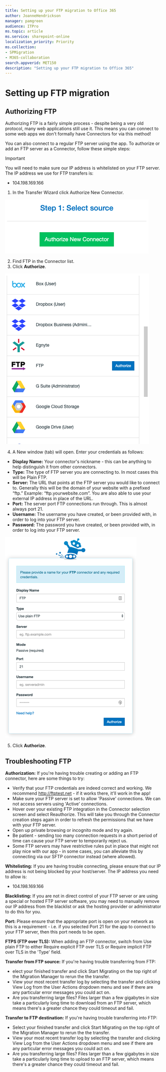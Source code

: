 ```yaml
---
title: Setting up your FTP migration to Office 365
author: JoanneHendrickson
manager: pamgreen
audience: ITPro
ms.topic: article
ms.service: sharepoint-online
localization_priority: Priority
ms.collection: 
- SPMigration
- M365-collaboration
search.appverid: MET150
description: "Setting up your FTP migration to Office 365"
---
```


# Setting up FTP migration

## Authorizing FTP

Authorizing FTP is a fairly simple process - despite being a very old protocol, many web applications still use it. This means you can connect to some web apps we don't formally have Connectors for via this method!

You can also connect to a regular FTP server using the app. To authorize or add an FTP server as a Connector, follow these simple steps:

>[!IMPORTANT] 
>You will need to make sure our IP address is whitelisted on your FTP server. The IP address we use for FTP transfers is:
>
>- 104.198.169.166



1. In the Transfer Wizard click Authorize New Connector.

![Auth New Connector](media/clear_auth.png)

2. Find FTP in the Connector list.
3. Click **Authorize**.

![FTP Auth Connector](media/ftp_connector_list_auth.png)

4. A New window (tab) will open. Enter your credentials as follows:

- **Display Name:** Your connector's nickname - this can be anything to help distinguish it from other connectors.
- **Type:** The type of FTP server you are connecting to. In most cases this will be Plain FTP.
- **Server:** The URL that points at the FTP server you would like to connect to. Generally this will be the domain of your website with a prefixed “ftp.” Example: “ftp.yourwebsite.com”. You are also able to use your external IP address in place of the URL.
- **Port:** The server port FTP connections run through. This is almost always port 21.
- **Username:** The username you have created, or been provided with, in order to log into your FTP server.
- **Password:** The password you have created, or been provided with, in order to log into your FTP server.

![FTP Name Connector](media/name-connector-ftp.png)

5. Click **Authorize**.

## Troubleshooting FTP

**Authorization:** If you're having trouble creating or adding an FTP connector, here are some things to try:

- Verify that your FTP credentials are indeed correct and working. We recommend http://ftptest.net - if it works there, it'll work in the app!
- Make sure your FTP server is set to allow 'Passive' connections. We can not access servers using 'Active' connections.
- Hover over your existing FTP integration in the Connector selection screen and select Reauthorize. This will take you through the Connector creation steps again in order to refresh the permissions that we have with your FTP server.
- Open up private browsing or incognito mode and try again.
- Be patient - sending too many connection requests in a short period of time can cause your FTP server to temporarily reject us.
- Some FTP servers may have restrictive rules put in place that might not play nice with our app - in some cases, you can alleviate this by connecting via our SFTP connector instead (where allowed).

**Whitelisting:** If you are having trouble connecting, please ensure that our IP address is not being blocked by your host/server. The IP address you need to allow is:

- 104.198.169.166

**Blacklisting:** If you are not in direct control of your FTP server or are using a special or hosted FTP server software, you may need to manually remove our IP address from the blacklist or ask the hosting provider or administrator to do this for you.

**Port:** Please ensure that the appropriate port is open on your network as this is a requirement - i.e. if you selected Port 21 for the app to connect to your FTP server, then this port needs to be open.

**FTPS (FTP over TLS):** When adding an FTP connector, switch from Use plain FTP to either Require explicit FTP over TLS or Require implicit FTP over TLS in the 'Type' field.

**Transfer from FTP source:** If you're having trouble transferring from FTP:

- elect your finished transfer and click Start Migrating on the top right of the Migration Manager to rerun the the transfer.
- View your most recent transfer log by selecting the transfer and clicking View Log from the User Actions dropdown menu and see if there are any particular error messages you could act on.
- Are you transferring large files? Files larger than a few gigabytes in size take a particularly long time to download from an FTP server, which means there's a greater chance they could timeout and fail.

**Transfer to FTP destination:** If you're having trouble transferring into FTP:

- Select your finished transfer and click Start Migrating on the top right of the Migration Manager to rerun the the transfer.
- View your most recent transfer log by selecting the transfer and clicking View Log from the User Actions dropdown menu and see if there are any particular error messages you could act on.
- Are you transferring large files? Files larger than a few gigabytes in size take a particularly long time to upload to an FTP server, which means there's a greater chance they could timeout and fail.
